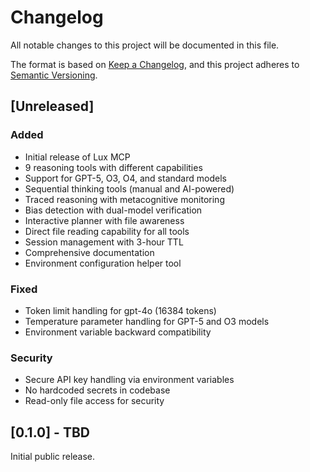 # Changelog

All notable changes to this project will be documented in this file.

The format is based on [Keep a Changelog](https://keepachangelog.com/en/1.0.0/),
and this project adheres to [Semantic Versioning](https://semver.org/spec/v2.0.0.html).

## [Unreleased]

### Added
- Initial release of Lux MCP
- 9 reasoning tools with different capabilities
- Support for GPT-5, O3, O4, and standard models
- Sequential thinking tools (manual and AI-powered)
- Traced reasoning with metacognitive monitoring
- Bias detection with dual-model verification
- Interactive planner with file awareness
- Direct file reading capability for all tools
- Session management with 3-hour TTL
- Comprehensive documentation
- Environment configuration helper tool

### Fixed
- Token limit handling for gpt-4o (16384 tokens)
- Temperature parameter handling for GPT-5 and O3 models
- Environment variable backward compatibility

### Security
- Secure API key handling via environment variables
- No hardcoded secrets in codebase
- Read-only file access for security

## [0.1.0] - TBD

Initial public release.